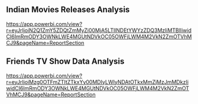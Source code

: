## Indian Movies Releases Analysis
https://app.powerbi.com/view?r=eyJrIjoiN2Q1ZmY5ZDQtZmMyZi00MjA5LTllNDEtYWYzZDQ3MzliMTBlIiwidCI6ImRmODY3OWNkLWE4MGUtNDVkOC05OWFjLWM4M2VkN2ZmOTVhMCJ9&pageName=ReportSection

## Friends TV Show Data Analysis
https://app.powerbi.com/view?r=eyJrIjoiMzg0OTFmZTItZTkxYy00MDIyLWIyNDAtOTkxMmZjMzJmMDkzIiwidCI6ImRmODY3OWNkLWE4MGUtNDVkOC05OWFjLWM4M2VkN2ZmOTVhMCJ9&pageName=ReportSection



